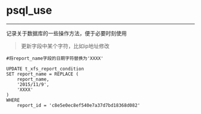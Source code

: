 # psql_use

***
记录关于数据库的一些操作方法，便于必要时刻使用



>更新字段中某个字符，比如ip地址修改

	#将report_name字段的日期字符替换为'XXXX'

	UPDATE t_xfs_report_condition
	SET report_name = REPLACE (
		report_name,
		'2015/11/9',
		'XXXX'
	)
	WHERE
		report_id = 'c8e5e0ec8ef540e7a37d7bd18368d082'